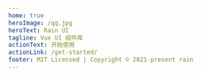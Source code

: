 ```yaml
---
home: true
heroImage: /qq.jpg
heroText: Rain UI
tagline: Vue UI 组件库
actionText: 开始使用
actionLink: /get-started/
footer: MIT Licensed | Copyright © 2021-present rain
---
```


